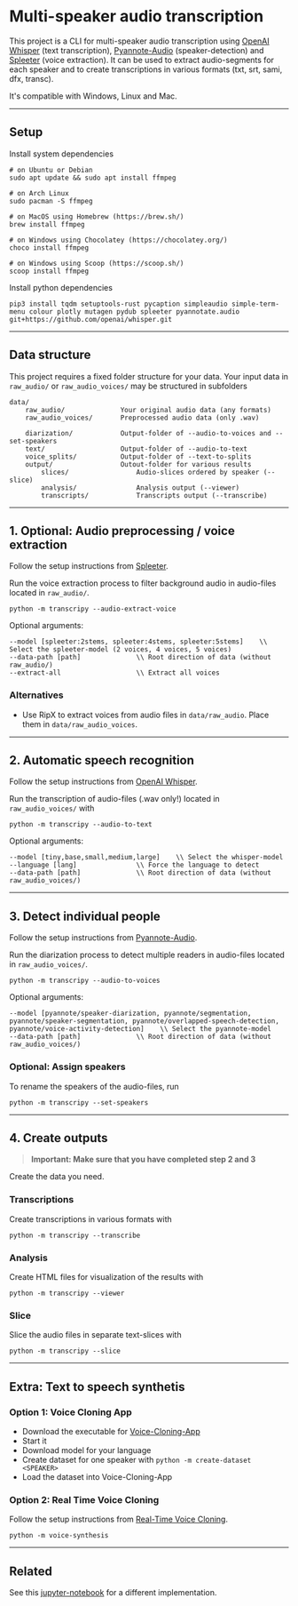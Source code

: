 # Multi-speaker audio transcription

This project is a CLI for multi-speaker audio transcription using [OpenAI Whisper](https://github.com/openai/whisper) (text transcription), [Pyannote-Audio](https://github.com/pyannote/pyannote-audio) (speaker-detection) and [Spleeter](https://github.com/deezer/spleeter) (voice extraction). It can be used to extract audio-segments for each speaker and to create transcriptions in various formats (txt, srt, sami, dfx, transc).

It's compatible with Windows, Linux and Mac.
___

## Setup

Install system dependencies

```shell
# on Ubuntu or Debian
sudo apt update && sudo apt install ffmpeg

# on Arch Linux
sudo pacman -S ffmpeg

# on MacOS using Homebrew (https://brew.sh/)
brew install ffmpeg

# on Windows using Chocolatey (https://chocolatey.org/)
choco install ffmpeg

# on Windows using Scoop (https://scoop.sh/)
scoop install ffmpeg
```

Install python dependencies

```shell
pip3 install tqdm setuptools-rust pycaption simpleaudio simple-term-menu colour plotly mutagen pydub spleeter pyannotate.audio git+https://github.com/openai/whisper.git 
```

___

## Data structure

This project requires a fixed folder structure for your data.
Your input data in ``raw_audio/`` or `raw_audio_voices/` may be structured in subfolders

```shell
data/
    raw_audio/              Your original audio data (any formats)
    raw_audio_voices/       Preprocessed audio data (only .wav)

    diarization/            Output-folder of --audio-to-voices and --set-speakers
    text/                   Output-folder of --audio-to-text
    voice_splits/           Output-folder of --text-to-splits
    output/                 Outout-folder for various results
        slices/                 Audio-slices ordered by speaker (--slice)
        analysis/               Analysis output (--viewer)
        transcripts/            Transcripts output (--transcribe)
```

___

## 1. Optional: Audio preprocessing / voice extraction

Follow the setup instructions from [Spleeter](https://github.com/deezer/spleeter).

Run the voice extraction process to filter background audio in audio-files located in `raw_audio/`.

```shell
python -m transcripy --audio-extract-voice
```

Optional arguments:

```shell
--model [spleeter:2stems, spleeter:4stems, spleeter:5stems]    \\ Select the spleeter-model (2 voices, 4 voices, 5 voices) 
--data-path [path]              \\ Root direction of data (without raw_audio/)
--extract-all                   \\ Extract all voices
```

### Alternatives

- Use RipX to extract voices from audio files in `data/raw_audio`. Place them in `data/raw_audio_voices`.

___

## 2. Automatic speech recognition

Follow the setup instructions from [OpenAI Whisper](https://github.com/openai/whisper).

Run the transcription of audio-files (.wav only!) located in  `raw_audio_voices/` with

```shell
python -m transcripy --audio-to-text 
```

Optional arguments:

```shell
--model [tiny,base,small,medium,large]    \\ Select the whisper-model 
--language [lang]               \\ Force the language to detect
--data-path [path]              \\ Root direction of data (without raw_audio_voices/)
```

___

## 3. Detect individual people

Follow the setup instructions from [Pyannote-Audio](https://github.com/pyannote/pyannote-audio).

Run the diarization process to detect multiple readers in audio-files located in `raw_audio_voices/`.

```shell
python -m transcripy --audio-to-voices 
```

Optional arguments:

```shell
--model [pyannote/speaker-diarization, pyannote/segmentation, pyannote/speaker-segmentation, pyannote/overlapped-speech-detection, pyannote/voice-activity-detection]    \\ Select the pyannote-model 
--data-path [path]              \\ Root direction of data (without raw_audio_voices/)
```

### Optional: Assign speakers

To rename the speakers of the audio-files, run

```shell
python -m transcripy --set-speakers
```

___

## 4. Create outputs

> **Important: Make sure that you have completed step 2 and 3**

Create the data you need.

### Transcriptions

Create transcriptions in various formats with

```shell
python -m transcripy --transcribe
```

### Analysis

Create HTML files for visualization of the results with

```shell
python -m transcripy --viewer
```

### Slice

Slice the audio files in separate text-slices with

```shell
python -m transcripy --slice
```

___

## Extra: Text to speech synthetis

### Option 1: Voice Cloning App

- Download the executable for [Voice-Cloning-App](https://github.com/BenAAndrew/Voice-Cloning-App)
- Start it
- Download model for your language
- Create dataset for one speaker with `python -m create-dataset <SPEAKER>`
- Load the dataset into Voice-Cloning-App

### Option 2: Real Time Voice Cloning

Follow the setup instructions from [Real-Time Voice Cloning](https://github.com/CorentinJ/Real-Time-Voice-Cloning).

```shell
python -m voice-synthesis
```

___

## Related

See this [jupyter-notebook](https://github.com/Majdoddin/nlp/blob/main/Pyannote_plays_and_Whisper_rhymes.ipynb) for a different implementation.




